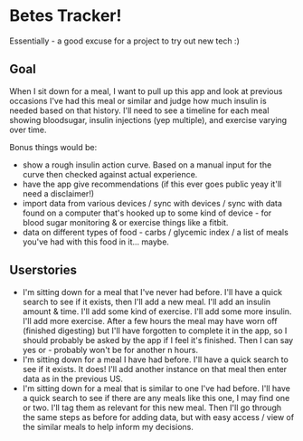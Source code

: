 # Betes Tracker!

Essentially - a good excuse for a project to try out new tech :)

## Goal

When I sit down for a meal, I want to pull up this app and look at previous occasions I've had this meal or similar and judge how much insulin is needed based on that history. I'll need to see a timeline for each meal showing bloodsugar, insulin injections (yep multiple), and exercise varying over time.

Bonus things would be:

* show a rough insulin action curve. Based on a manual input for the curve then checked against actual experience.
* have the app give recommendations (if this ever goes public yeay it'll need a disclaimer!)
* import data from various devices / sync with devices / sync with data found on a computer that's hooked up to some kind of device - for blood sugar monitoring & or exercise things like a fitbit.
* data on different types of food - carbs / glycemic index / a list of meals you've had with this food in it... maybe.

## Userstories

* I'm sitting down for a meal that I've never had before. I'll have a quick search to see if it exists, then I'll add a new meal. I'll add an insulin amount & time. I'll add some kind of exercise. I'll add some more insulin. I'll add more exercise. After a few hours the meal may have worn off (finished digesting) but I'll have forgotten to complete it in the app, so I should probably be asked by the app if I feel it's finished. Then I can say yes or - probably won't be for another n hours.
* I'm sitting down for a meal I have had before. I'll have a quick search to see if it exists. It does! I'll add another instance on that meal then enter data as in the previous US.
* I'm sitting down for a meal that is similar to one I've had before. I'll have a quick search to see if there are any meals like this one, I may find one or two. I'll tag them as relevant for this new meal. Then I'll go through the same steps as before for adding data, but with easy access / view of the similar meals to help inform my decisions.
